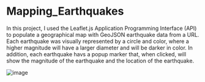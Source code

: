 # Mapping_Earthquakes

In this project, I used the Leaflet.js Application Programming Interface (API) to populate a geographical map with GeoJSON earthquake data from a URL. Each earthquake was visually represented by a circle and color, where a higher magnitude will have a larger diameter and will be darker in color. In addition, each earthquake havs a popup marker that, when clicked, will show the magnitude of the earthquake and the location of the earthquake.


![image](https://github.com/umarovj/Mapping_Earthquakes/blob/main/portfolio-Earthquakes.PNG)
